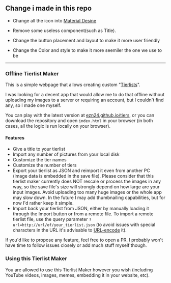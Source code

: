 ## Change i made in this repo
- Change all the icon into [Material Desine](https://fonts.google.com/icons)

- Remove some useless component(such as Title).

- Change the button placement and layout to make it more user friendly

- Change the Color and style to make it more seemiler the one we use to be

---

### Offline Tierlist Maker

This is a simple webpage that allows creating custom "[Tierlists](https://knowyourmeme.com/memes/tier-lists)".

I was looking for a decent app that would allow me to do that offline without uploading my images to a server or requiring an account, but I couldn't find any, so I made one myself.

You can play with the latest version at [ezn24.github.io/tiers](https://ezn24.github.io/tiers), or you can download the repository and open `index.html` in your browser (in both cases, all the logic is run locally on your browser).

#### Features
- Give a title to your tierlist
- Import any number of pictures from your local disk
- Customize the tier names
- Customize the number of tiers
- Export your tierlist as JSON and reimport it even from another PC (image data is embedded in the save file). Please consider that this tierlist maker currently does NOT rescale or process the images in any way, so the save file's size will strongly depend on how large are your input images. Avoid uploading too many huge images or the whole app may slow down. In the future I may add thumbnailing capabilities, but for now I'd rather keep it simple. 
- Import back your tierlist from JSON, either by manually loading it through the Import button or from a remote file. To import a remote tierlist file, use the query parameter `?url=http://url/of/your_tierlist.json` (to avoid issues with special characters in the URL it's advisable to [URL-encode](https://www.urlencoder.io/) it).

If you'd like to propose any feature, feel free to open a PR. I probably won't have time to follow issues closely or add much stuff myself though.

### Using this Tierlist Maker

You are allowed to use this Tierlist Maker however you wish (including YouTube videos, images, memes, embedding it in your website, etc).

